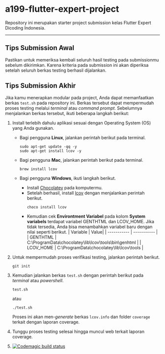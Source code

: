 # a199-flutter-expert-project

Repository ini merupakan starter project submission kelas Flutter Expert Dicoding Indonesia.

---

## Tips Submission Awal

Pastikan untuk memeriksa kembali seluruh hasil testing pada submissionmu sebelum dikirimkan. Karena kriteria pada submission ini akan diperiksa setelah seluruh berkas testing berhasil dijalankan.

## Tips Submission Akhir

Jika kamu menerapkan modular pada project, Anda dapat memanfaatkan berkas `test.sh` pada repository ini. Berkas tersebut dapat mempermudah proses testing melalui _terminal_ atau _command prompt_. Sebelumnya menjalankan berkas tersebut, ikuti beberapa langkah berikut:

1. Install terlebih dahulu aplikasi sesuai dengan Operating System (OS) yang Anda gunakan.

   - Bagi pengguna **Linux**, jalankan perintah berikut pada terminal.

     ```
     sudo apt-get update -qq -y
     sudo apt-get install lcov -y
     ```

   - Bagi pengguna **Mac**, jalankan perintah berikut pada terminal.
     ```
     brew install lcov
     ```
   - Bagi pengguna **Windows**, ikuti langkah berikut.
     - Install [Chocolatey](https://chocolatey.org/install) pada komputermu.
     - Setelah berhasil, install [lcov](https://community.chocolatey.org/packages/lcov) dengan menjalankan perintah berikut.
       ```
       choco install lcov
       ```
     - Kemudian cek **Environtment Variabel** pada kolom **System variabels** terdapat variabel GENTHTML dan LCOV_HOME. Jika tidak tersedia, Anda bisa menambahkan variabel baru dengan nilai seperti berikut.
       | Variable | Value|
       | ----------- | ----------- |
       | GENTHTML | C:\ProgramData\chocolatey\lib\lcov\tools\bin\genhtml |
       | LCOV_HOME | C:\ProgramData\chocolatey\lib\lcov\tools |

2. Untuk mempermudah proses verifikasi testing, jalankan perintah berikut.
   ```
   git init
   ```
3. Kemudian jalankan berkas `test.sh` dengan perintah berikut pada _terminal_ atau _powershell_.
   ```
   test.sh
   ```
   atau
   ```
   ./test.sh
   ```
   Proses ini akan men-_generate_ berkas `lcov.info` dan folder `coverage` terkait dengan laporan coverage.
4. Tunggu proses testing selesai hingga muncul web terkait laporan coverage.
5. [![Codemagic build status](https://api.codemagic.io/apps/6374631422caaca80a7baebb/6374631422caaca80a7baeba/status_badge.svg)](https://codemagic.io/apps/6374631422caaca80a7baebb/6374631422caaca80a7baeba/latest_build)
